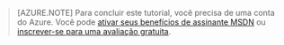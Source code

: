 ﻿
> [AZURE.NOTE]
> Para concluir este tutorial, você precisa de uma conta do Azure. Você pode <a href="/pt-br/pricing/member-offers/msdn-benefits-details/" target="_blank">ativar seus benefícios de assinante MSDN</a> ou <a href="/pt-br/pricing/free-trial/" target="_blank">inscrever-se para uma avaliação gratuita</a>.

<!--HONumber=45--> 
